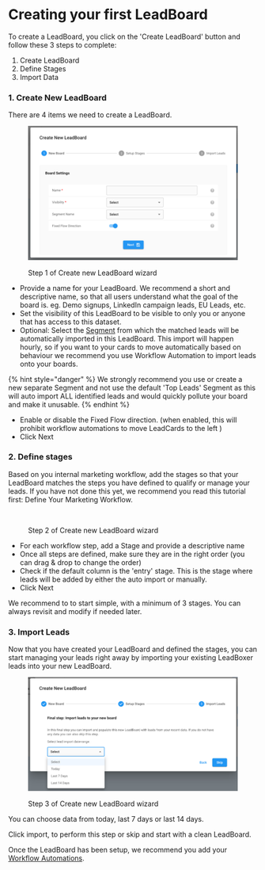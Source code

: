 # Creating your first LeadBoard

To create a LeadBoard, you click on the 'Create LeadBoard' button and follow these 3 steps to complete:

1. Create LeadBoard
2. Define Stages
3. Import Data

### 1. Create New LeadBoard

There are 4 items we need to create a LeadBoard.

<figure><img src="../.gitbook/assets/LeadBoxer_App (1) (1) (1) (1).png" alt=""><figcaption><p>Step 1 of Create new LeadBoard wizard</p></figcaption></figure>

* Provide a name for your LeadBoard. We recommend a short and descriptive name, so that all users understand what the goal of the board is. eg. Demo signups, LinkedIn campaign leads, EU Leads, etc.
* Set the visibility of this LeadBoard to be visible to only you or anyone that has access to this dataset.
* Optional: Select the [Segment](https://app.gitbook.com/o/-M\_uFoDObQpQ4g4wQONe/s/-M\_u92JFMboVvSv\_dif4/fundamentals/elements/task-lists) from which the matched leads will be automatically imported in this LeadBoard. This import will happen hourly, so if you want to your cards to move automatically based on behaviour we recommend you use Workflow Automation to import leads onto your boards.

{% hint style="danger" %}
We strongly recommend you use or create a new separate Segment and not use the default 'Top Leads' Segment as this will auto import ALL identified leads and would quickly pollute your board and make it unusable.
{% endhint %}

* Enable or disable the Fixed Flow direction. (when enabled, this will prohibit workflow automations to move LeadCards to the left )
* Click Next

### 2. Define stages <a href="#id-2.-define-stages" id="id-2.-define-stages"></a>

Based on you internal marketing workflow, add the stages so that your LeadBoard matches the steps you have defined to qualify or manage your leads. If you have not done this yet, we recommend you read this tutorial first: Define Your Marketing Workflow.

<figure><img src="https://files.gitbook.com/v0/b/gitbook-x-prod.appspot.com/o/spaces%2F-M_u92JFMboVvSv_dif4%2Fuploads%2FTsXGEC3ri2qqHDZ364wn%2FLeadBoxer_App.png?alt=media&#x26;token=9312851b-545d-40ed-9137-d58d076be9ae" alt=""><figcaption><p>Step 2 of Create new LeadBoard wizard</p></figcaption></figure>

* For each workflow step, add a Stage and provide a descriptive name
* Once all steps are defined, make sure they are in the right order (you can drag & drop to change the order)
* Check if the default column is the 'entry' stage. This is the stage where leads will be added by either the auto import or manually.
* Click Next

We recommend to to start simple, with a minimum of 3 stages. You can always revisit and modify if needed later.

### 3. Import Leads <a href="#id-3.-import-leads" id="id-3.-import-leads"></a>

Now that you have created your LeadBoard and defined the stages, you can start managing your leads right away by importing your existing LeadBoxer leads into your new LeadBoard.

<figure><img src="../.gitbook/assets/LeadBoxer_App (4) (1) (1).png" alt=""><figcaption><p>Step 3 of Create new LeadBoard wizard</p></figcaption></figure>

You can choose data from today, last 7 days or last 14 days.

Click import, to perform this step or skip and start with a clean LeadBoard.

Once the LeadBoard has been setup, we recommend you add your [Workflow Automations](../fundamentals/elements/workflow-automation.md).

